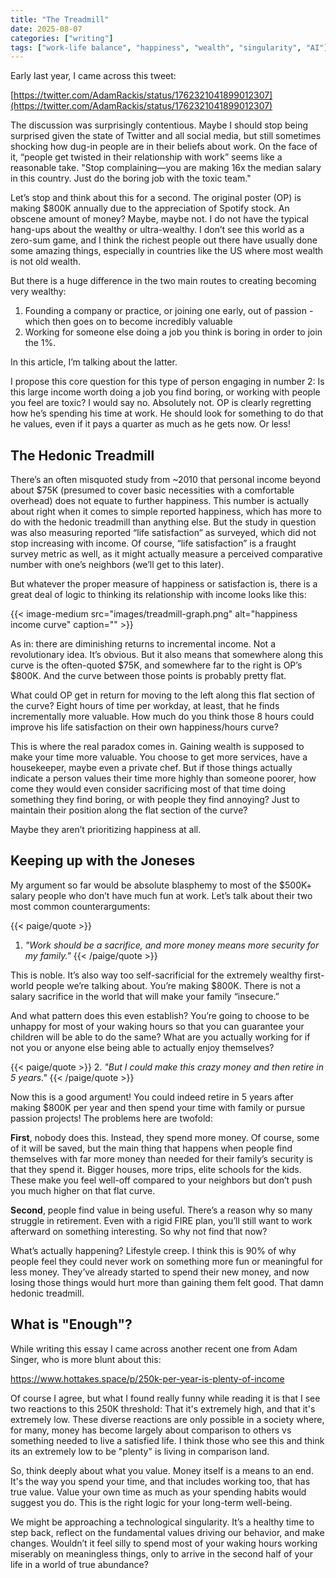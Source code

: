 ```yaml
---
title: "The Treadmill"
date: 2025-08-07
categories: ["writing"]
tags: ["work-life balance", "happiness", "wealth", "singularity", "AI"]
---
```


Early last year, I came across this tweet:

[https://twitter.com/AdamRackis/status/1762321041899012307](https://twitter.com/AdamRackis/status/1762321041899012307)

The discussion was surprisingly contentious. Maybe I should stop being surprised given the state of Twitter and all social media, but still sometimes shocking how dug-in people are in their beliefs about work. On the face of it, “people get twisted in their relationship with work” seems like a reasonable take. "Stop complaining—you are making 16x the median salary in this country. Just do the boring job with the toxic team."

Let’s stop and think about this for a second. The original poster (OP) is making $800K annually due to the appreciation of Spotify stock. An obscene amount of money? Maybe, maybe not. I do not have the typical hang-ups about the wealthy or ultra-wealthy. I don’t see this world as a zero-sum game, and I think the richest people out there have usually done some amazing things, especially in countries like the US where most wealth is not old wealth.

But there is a huge difference in the two main routes to creating becoming very wealthy:

1.  Founding a company or practice, or joining one early, out of passion - which then goes on to become incredibly valuable
2.  Working for someone else doing a job you think is boring in order to join the 1%.

In this article, I’m talking about the latter.

I propose this core question for this type of person engaging in number 2: Is this large income worth doing a job you find boring, or working with people you feel are toxic? I would say no. Absolutely not. OP is clearly regretting how he’s spending his time at work. He should look for something to do that he values, even if it pays a quarter as much as he gets now. Or less!

## The Hedonic Treadmill

There’s an often misquoted study from ~2010 that personal income beyond about $75K (presumed to cover basic necessities with a comfortable overhead) does not equate to further happiness. This number is actually about right when it comes to simple reported happiness, which has more to do with the hedonic treadmill than anything else. But the study in question was also measuring reported “life satisfaction” as surveyed, which did not stop increasing with income. Of course, “life satisfaction” is a fraught survey metric as well, as it might actually measure a perceived comparative number with one’s neighbors (we’ll get to this later).

But whatever the proper measure of happiness or satisfaction is, there is a great deal of logic to thinking its relationship with income looks like this:

{{< image-medium
    src="images/treadmill-graph.png"
    alt="happiness income curve"
    caption="" >}}

As in: there are diminishing returns to incremental income. Not a revolutionary idea. It’s obvious. But it also means that somewhere along this curve is the often-quoted $75K, and somewhere far to the right is OP’s $800K. And the curve between those points is probably pretty flat.

What could OP get in return for moving to the left along this flat section of the curve? Eight hours of time per workday, at least, that he finds incrementally more valuable. How much do you think those 8 hours could improve his life satisfaction on their own happiness/hours curve?

This is where the real paradox comes in. Gaining wealth is supposed to make your time more valuable. You choose to get more services, have a housekeeper, maybe even a private chef. But if those things actually indicate a person values their time more highly than someone poorer, how come they would even consider sacrificing most of that time doing something they find boring, or with people they find annoying? Just to maintain their position along the flat section of the curve?

Maybe they aren’t prioritizing happiness at all.

## Keeping up with the Joneses

My argument so far would be absolute blasphemy to most of the $500K+ salary people who don’t have much fun at work. Let’s talk about their two most common counterarguments:

{{< paige/quote >}}

1. _"Work should be a sacrifice, and more money means more security for my family."_
   {{< /paige/quote >}}

This is noble. It’s also way too self-sacrificial for the extremely wealthy first-world people we’re talking about. You’re making $800K. There is not a salary sacrifice in the world that will make your family “insecure.”

And what pattern does this even establish? You’re going to choose to be unhappy for most of your waking hours so that you can guarantee your children will be able to do the same? What are you actually working for if not you or anyone else being able to actually enjoy themselves?

{{< paige/quote >}} 2. _"But I could make this crazy money and then retire in 5 years."_
{{< /paige/quote >}}

Now this is a good argument! You could indeed retire in 5 years after making $800K per year and then spend your time with family or pursue passion projects! The problems here are twofold:

**First**, nobody does this. Instead, they spend more money. Of course, some of it will be saved, but the main thing that happens when people find themselves with far more money than needed for their family’s security is that they spend it. Bigger houses, more trips, elite schools for the kids. These make you feel well-off compared to your neighbors but don’t push you much higher on that flat curve.

**Second**, people find value in being useful. There’s a reason why so many struggle in retirement. Even with a rigid FIRE plan, you’ll still want to work afterward on something interesting. So why not find that now?

What’s actually happening? Lifestyle creep. I think this is 90% of why people feel they could never work on something more fun or meaningful for less money. They’ve already started to spend their new money, and now losing those things would hurt more than gaining them felt good. That damn hedonic treadmill.

## What is "Enough"?

While writing this essay I came across another recent one from Adam Singer, who is more blunt about this:

https://www.hottakes.space/p/250k-per-year-is-plenty-of-income

Of course I agree, but what I found really funny while reading it is that I see two reactions to this 250K threshold: That it's extremely high, and that it's extremely low. These diverse reactions are only possible in a society where, for many, money has become largely about comparison to others vs something needed to live a satisfied life. I think those who see this and think its an extremely low to be "plenty" is living in comparison land.

So, think deeply about what you value. Money itself is a means to an end. It's the way you spend your time, and that includes working too, that has true value. Value your own time as much as your spending habits would suggest you do. This is the right logic for your long-term well-being.

We might be approaching a technological singularity. It’s a healthy time to step back, reflect on the fundamental values driving our behavior, and make changes. Wouldn’t it feel silly to spend most of your waking hours working miserably on meaningless things, only to arrive in the second half of your life in a world of true abundance?
